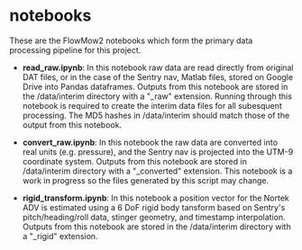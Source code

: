 # notebooks

These are the FlowMow2 notebooks which form the primary data processing pipeline for this project.

 - **read_raw.ipynb**: In this notebook raw data are read directly from original DAT files, or in the case of the Sentry nav, Matlab files, stored on Google Drive into Pandas dataframes. Outputs from this notebook are stored in the /data/interim directory with a "\_raw" extension. Running through this notebook is required to create the interim data files for all subesquent processing. The MD5 hashes in /data/interim should match those of the output from this notebook.

 - **convert_raw.ipynb**: In this notebook the raw data are converted into real units (e.g. pressure), and the Sentry nav is projected into the UTM-9 coordinate system. Outputs from this notebook are stored in /data/interim directory with a "\_converted" extension. This notebook is a work in progress so the files generated by this script may change.

 - **rigid_transform.ipynb**: In this notebook a position vector for the Nortek ADV is estimated using a 6 DoF rigid body tansform based on Sentry's pitch/heading/roll data, stinger geometry, and timestamp interpolation. Outputs from this notebook are stored in the /data/interim directory with a "\_rigid" extension.
